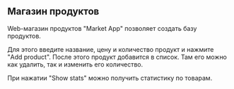 ## Магазин продуктов

Web-магазин продуктов "Market App" позволяет создать базу продуктов.

Для этого введите название, цену и количество продукт и нажмите "Add product".
После этого продукт добавится в список.
Там его можно как удалить, так и изменить его количество.

При нажатии "Show stats" можно получить статистику по товарам.